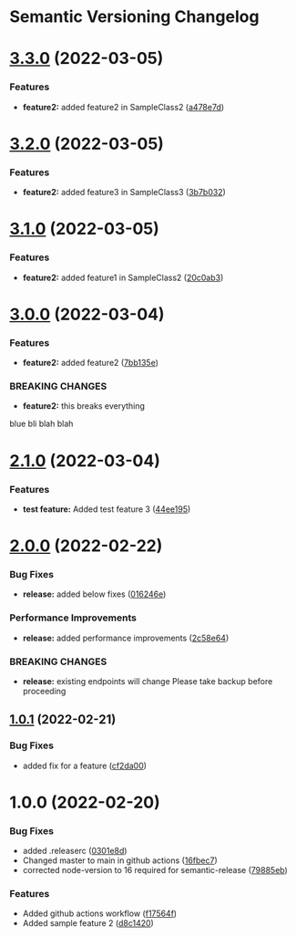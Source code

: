 # Semantic Versioning Changelog

# [3.3.0](https://github.com/sunnydsouza/sample-repo-github-actions/compare/v3.2.0...v3.3.0) (2022-03-05)


### Features

* **feature2:** added feature2 in SampleClass2 ([a478e7d](https://github.com/sunnydsouza/sample-repo-github-actions/commit/a478e7de26d0bfddd842b70750c13c217553dacb))

# [3.2.0](https://github.com/sunnydsouza/sample-repo-github-actions/compare/v3.1.0...v3.2.0) (2022-03-05)


### Features

* **feature2:** added feature3 in SampleClass3 ([3b7b032](https://github.com/sunnydsouza/sample-repo-github-actions/commit/3b7b032ed3bb49af13c7ea233a970ccda45ba407))

# [3.1.0](https://github.com/sunnydsouza/sample-repo-github-actions/compare/v3.0.0...v3.1.0) (2022-03-05)


### Features

* **feature2:** added feature1 in SampleClass2 ([20c0ab3](https://github.com/sunnydsouza/sample-repo-github-actions/commit/20c0ab3928544e189f3fbc8c2c47f9d00a691d9c))

# [3.0.0](https://github.com/sunnydsouza/sample-repo-github-actions/compare/v2.1.0...v3.0.0) (2022-03-04)


### Features

* **feature2:** added feature2 ([7bb135e](https://github.com/sunnydsouza/sample-repo-github-actions/commit/7bb135ea1e9b885e9f8920c422fac5f93f198f11))


### BREAKING CHANGES

* **feature2:** this breaks everything

blue bli blah blah

# [2.1.0](https://github.com/sunnydsouza/sample-repo-github-actions/compare/v2.0.0...v2.1.0) (2022-03-04)


### Features

* **test feature:** Added test feature 3 ([44ee195](https://github.com/sunnydsouza/sample-repo-github-actions/commit/44ee195cef841947b869b6782b74295c2867a863))

# [2.0.0](https://github.com/sunnydsouza/sample-repo-github-actions/compare/v1.0.1...v2.0.0) (2022-02-22)


### Bug Fixes

* **release:** added below fixes ([016246e](https://github.com/sunnydsouza/sample-repo-github-actions/commit/016246e4653ea5496a3c7c830433876e12d875bc))


### Performance Improvements

* **release:** added performance improvements ([2c58e64](https://github.com/sunnydsouza/sample-repo-github-actions/commit/2c58e6485b05129305803524ec78acdfade46dcf))


### BREAKING CHANGES

* **release:** existing endpoints will change
Please take backup before proceeding

## [1.0.1](https://github.com/sunnydsouza/sample-repo-github-actions/compare/v1.0.0...v1.0.1) (2022-02-21)


### Bug Fixes

* added fix for a feature ([cf2da00](https://github.com/sunnydsouza/sample-repo-github-actions/commit/cf2da002ac2aeed04611e8dd0c46338d8720dbc0))

# 1.0.0 (2022-02-20)


### Bug Fixes

* added .releaserc ([0301e8d](https://github.com/sunnydsouza/sample-repo-github-actions/commit/0301e8db9200a9162beeb0ff22157aa25d81e187))
* Changed master to main in github actions ([16fbec7](https://github.com/sunnydsouza/sample-repo-github-actions/commit/16fbec7ead30bf118aad48642005fded6d25ac15))
* corrected node-version to 16 required for semantic-release ([79885eb](https://github.com/sunnydsouza/sample-repo-github-actions/commit/79885ebbbb7034cf6428825133d6562f3ce7a314))


### Features

* Added github actions workflow ([f17564f](https://github.com/sunnydsouza/sample-repo-github-actions/commit/f17564f0a5bad7169ffe24c4f3ce55a91bff2e38))
* Added sample feature 2 ([d8c1420](https://github.com/sunnydsouza/sample-repo-github-actions/commit/d8c1420faf76e9a1c607980ec7417af25f4e009d))
